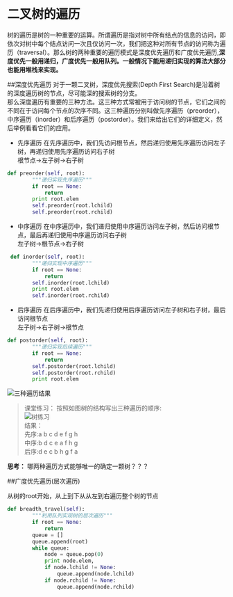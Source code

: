 # 二叉树的遍历
树的遍历是树的一种重要的运算。所谓遍历是指对树中所有结点的信息的访问，即依次对树中每个结点访问一次且仅访问一次，我们把这种对所有节点的访问称为遍历（traversal）。那么树的两种重要的遍历模式是深度优先遍历和广度优先遍历,**深度优先一般用递归，广度优先一般用队列。一般情况下能用递归实现的算法大部分也能用堆栈来实现。**

##深度优先遍历
对于一颗二叉树，深度优先搜索(Depth First Search)是沿着树的深度遍历树的节点，尽可能深的搜索树的分支。  
那么深度遍历有重要的三种方法。这三种方式常被用于访问树的节点，它们之间的不同在于访问每个节点的次序不同。这三种遍历分别叫做先序遍历（preorder），中序遍历（inorder）和后序遍历（postorder）。我们来给出它们的详细定义，然后举例看看它们的应用。
* 先序遍历
在先序遍历中，我们先访问根节点，然后递归使用先序遍历访问左子树，再递归使用先序遍历访问右子树  
根节点->左子树->右子树
```python
def preorder(self, root):
        """递归实现先序遍历"""
        if root == None:
            return
        print root.elem
        self.preorder(root.lchild)
        self.preorder(root.rchild)
```


* 中序遍历
在中序遍历中，我们递归使用中序遍历访问左子树，然后访问根节点，最后再递归使用中序遍历访问右子树  
左子树->根节点->右子树
```python
 def inorder(self, root):
        """递归实现中序遍历"""
        if root == None:
            return
        self.inorder(root.lchild)
        print root.elem
        self.inorder(root.rchild)
```



* 后序遍历
在后序遍历中，我们先递归使用后序遍历访问左子树和右子树，最后访问根节点  
左子树->右子树->根节点
```python
def postorder(self, root):
        """递归实现后续遍历"""
        if root == None:
            return
        self.postorder(root.lchild)
        self.postorder(root.rchild)
        print root.elem
```
![三种遍历结果](/images/三种遍历结果.jpg)

> 课堂练习：
按照如图树的结构写出三种遍历的顺序:    
![树练习](/images/树练习.png)  
结果：  
先序:a b c  d e f g h  
中序:b d c e a  f h g  
后序:d e c b h g f a  

**思考：** 哪两种遍历方式能够唯一的确定一颗树？？？

##广度优先遍历(层次遍历)

从树的root开始，从上到下从从左到右遍历整个树的节点

```python
def breadth_travel(self):
        """利用队列实现树的层次遍历"""
        if root == None:
            return
        queue = []
        queue.append(root)
        while queue:
            node = queue.pop(0)
            print node.elem,
            if node.lchild != None:
                queue.append(node.lchild)
            if node.rchild != None:
                queue.append(node.rchild)
```
